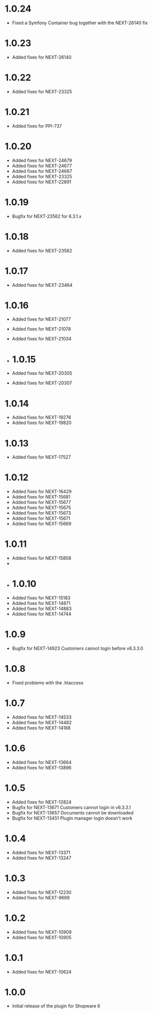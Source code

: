 # 1.0.24

- Fixed a Symfony Container bug together with the NEXT-26140 fix

# 1.0.23

- Added fixes for NEXT-26140

# 1.0.22

- Added fixes for NEXT-23325

# 1.0.21

- Added fixes for PPI-737

# 1.0.20

- Added fixes for NEXT-24679
- Added fixes for NEXT-24677
- Added fixes for NEXT-24667
- Added fixes for NEXT-23325
- Added fixes for NEXT-22891

# 1.0.19

- Bugfix for NEXT-23562 for 6.3.1.x

# 1.0.18

- Added fixes for NEXT-23562

# 1.0.17

- Added fixes for NEXT-23464

# 1.0.16

- Added fixes for NEXT-21077
- Added fixes for NEXT-21078
- Added fixes for NEXT-21034

- # 1.0.15

- Added fixes for NEXT-20305
- Added fixes for NEXT-20307

# 1.0.14

- Added fixes for NEXT-19276
- Added fixes for NEXT-19820

# 1.0.13

- Added fixes for NEXT-17527

# 1.0.12

- Added fixes for NEXT-16429
- Added fixes for NEXT-15681
- Added fixes for NEXT-15677
- Added fixes for NEXT-15675
- Added fixes for NEXT-15673
- Added fixes for NEXT-15671
- Added fixes for NEXT-15669

# 1.0.11
- Added fixes for NEXT-15858
- 
- # 1.0.10
- Added fixes for NEXT-15183
- Added fixes for NEXT-14871
- Added fixes for NEXT-14883
- Added fixes for NEXT-14744

# 1.0.9

- Bugfix for NEXT-14923 Customers cannot login before v6.3.3.0

# 1.0.8

- Fixed problems with the .htaccess

# 1.0.7
- Added fixes for NEXT-14533
- Added fixes for NEXT-14482
- Added fixes for NEXT-14188

# 1.0.6 
- Added fixes for NEXT-13664
- Added fixes for NEXT-13896

# 1.0.5
- Added fixes for NEXT-12824
- Bugfix for NEXT-13671 Customers cannot login in v6.3.3.1
- Bugfix for NEXT-13657 Documents cannot be downloaded
- Bugfix for NEXT-13451 Plugin manager login doesn't work

# 1.0.4
- Added fixes for NEXT-13371
- Added fixes for NEXT-13247

# 1.0.3
- Added fixes for NEXT-12230
- Added fixes for NEXT-9689

# 1.0.2
- Added fixes for NEXT-10909
- Added fixes for NEXT-10905

# 1.0.1
- Added fixes for NEXT-10624

# 1.0.0
- Initial release of the plugin for Shopware 6
